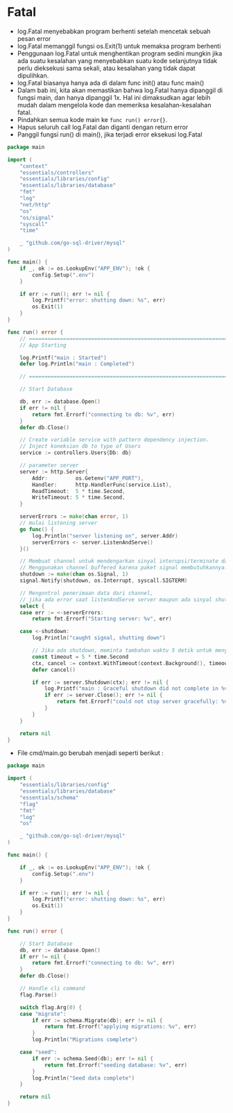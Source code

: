 # Fatal

* log.Fatal menyebabkan program berhenti setelah mencetak sebuah pesan error
* log.Fatal memanggil fungsi os.Exit\(1\) untuk memaksa program berhenti
* Penggunaan log.Fatal untuk menghentikan program sedini mungkin jika ada suatu kesalahan yang menyebabkan suatu kode selanjutnya tidak perlu dieksekusi sama sekali, atau kesalahan yang tidak dapat dipulihkan.
* log.Fatal biasanya hanya ada di dalam func init\(\) atau func main\(\)
* Dalam bab ini, kita akan memastikan bahwa log.Fatal hanya dipanggil di fungsi main, dan hanya dipanggil 1x. Hal ini dimaksudkan agar lebih mudah dalam mengelola kode dan memeriksa kesalahan-kesalahan fatal.
* Pindahkan semua kode main ke `func run() error{}`. 
* Hapus seluruh call log.Fatal dan diganti dengan return error
* Panggil fungsi run\(\) di main\(\), jika terjadi error eksekusi log.Fatal

```go
package main

import (
    "context"
    "essentials/controllers"
    "essentials/libraries/config"
    "essentials/libraries/database"
    "fmt"
    "log"
    "net/http"
    "os"
    "os/signal"
    "syscall"
    "time"

    _ "github.com/go-sql-driver/mysql"
)

func main() {
    if _, ok := os.LookupEnv("APP_ENV"); !ok {
        config.Setup(".env")
    }

    if err := run(); err != nil {
        log.Printf("error: shutting down: %s", err)
        os.Exit(1)
    }
}

func run() error {
    // =========================================================================
    // App Starting

    log.Printf("main : Started")
    defer log.Println("main : Completed")

    // =========================================================================

    // Start Database

    db, err := database.Open()
    if err != nil {
        return fmt.Errorf("connecting to db: %v", err)
    }
    defer db.Close()

    // Create variable service with pattern dependency injection.
    // Inject koneksion db to type of Users
    service := controllers.Users{Db: db}

    // parameter server
    server := http.Server{
        Addr:         os.Getenv("APP_PORT"),
        Handler:      http.HandlerFunc(service.List),
        ReadTimeout:  5 * time.Second,
        WriteTimeout: 5 * time.Second,
    }

    serverErrors := make(chan error, 1)
    // mulai listening server
    go func() {
        log.Println("server listening on", server.Addr)
        serverErrors <- server.ListenAndServe()
    }()

    // Membuat channel untuk mendengarkan sinyal interupsi/terminate dari OS.
    // Menggunakan channel buffered karena paket signal membutuhkannya.
    shutdown := make(chan os.Signal, 1)
    signal.Notify(shutdown, os.Interrupt, syscall.SIGTERM)

    // Mengontrol penerimaan data dari channel,
    // jika ada error saat listenAndServe server maupun ada sinyal shutdown yang diterima
    select {
    case err := <-serverErrors:
        return fmt.Errorf("Starting server: %v", err)

    case <-shutdown:
        log.Println("caught signal, shutting down")

        // Jika ada shutdown, meminta tambahan waktu 5 detik untuk menyelesaikan proses yang sedang berjalan.
        const timeout = 5 * time.Second
        ctx, cancel := context.WithTimeout(context.Background(), timeout)
        defer cancel()

        if err := server.Shutdown(ctx); err != nil {
            log.Printf("main : Graceful shutdown did not complete in %v : %v", timeout, err)
            if err := server.Close(); err != nil {
                return fmt.Errorf("could not stop server gracefully: %v", err)
            }
        }
    }

    return nil
}
```

* File cmd/main.go berubah menjadi seperti berikut :

```go
package main

import (
    "essentials/libraries/config"
    "essentials/libraries/database"
    "essentials/schema"
    "flag"
    "fmt"
    "log"
    "os"

    _ "github.com/go-sql-driver/mysql"
)

func main() {

    if _, ok := os.LookupEnv("APP_ENV"); !ok {
        config.Setup(".env")
    }

    if err := run(); err != nil {
        log.Printf("error: shutting down: %s", err)
        os.Exit(1)
    }
}

func run() error {

    // Start Database
    db, err := database.Open()
    if err != nil {
        return fmt.Errorf("connecting to db: %v", err)
    }
    defer db.Close()

    // Handle cli command
    flag.Parse()

    switch flag.Arg(0) {
    case "migrate":
        if err := schema.Migrate(db); err != nil {
            return fmt.Errorf("applying migrations: %v", err)
        }
        log.Println("Migrations complete")

    case "seed":
        if err := schema.Seed(db); err != nil {
            return fmt.Errorf("seeding database: %v", err)
        }
        log.Println("Seed data complete")
    }

    return nil
}
```

